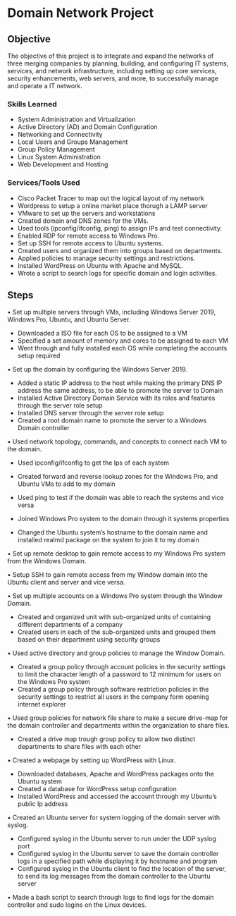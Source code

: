 # Domain Network Project

## Objective

The objective of this project is to integrate and expand the networks of three merging companies by planning, building, and configuring IT systems, services, and network infrastructure, including setting up core services, security enhancements, web servers, and more, to successfully manage and operate a IT network.

### Skills Learned

- System Administration and Virtualization       
- Active Directory (AD) and Domain Configuration 
- Networking and Connectivity                   
- Local Users and Groups Management             
- Group Policy Management                      
- Linux System Administration                  
- Web Development and Hosting                  

### Services/Tools Used
- Cisco Packet Tracer to map out the logical layout of my network
- Wordpress to setup a online market place thorugh a LAMP server
- VMware to set up the servers and workstations
- Created domain and DNS zones for the VMs.
- Used tools (ipconfig/ifconfig, ping) to assign IPs and test connectivity.
- Enabled RDP for remote access to Windows Pro.
- Set up SSH for remote access to Ubuntu systems.
- Created users and organized them into groups based on departments.
- Applied policies to manage security settings and restrictions.
- Installed WordPress on Ubuntu with Apache and MySQL.
- Wrote a script to search logs for specific domain and login activities.
  
## Steps

•	Set up multiple servers through VMs, including Windows Server 2019, Windows Pro, Ubuntu, and Ubuntu Server.
-	Downloaded a ISO file for each OS to be assigned to a VM
-	Specified a set amount of memory and cores to be assigned to each VM
-	Went through and fully installed each OS while completing the accounts setup required

•	Set up the domain by configuring the Windows Server 2019.
- Added a static IP address to the host while making the primary DNS IP address the same address, to be able to promote the server to Domain
-	Installed Active Directory Domain Service with its roles and features through the server role setup
-	Installed DNS server through the server role setup
-	Created a root domain name to promote the server to a Windows Domain controller

•	Used network topology, commands, and concepts to connect each VM to the domain.
-	Used ipconfig/ifconfig to get the Ips of each system
-	Created forward and reverse lookup zones for the Windows Pro, and Ubuntu VMs to add to my domain
-	Used ping to test if the domain was able to reach the systems and vice versa
-	Joined Windows Pro system to the domain through it systems properties
 
-	Changed the Ubuntu system’s hostname to the domain name and installed realmd package on the system to join it to my domain

•	Set up remote desktop to gain remote access to my Windows Pro system from the Windows Domain.

•	Setup SSH to gain remote access from my Window domain into the Ubuntu client and server and vice versa.

•	Set up multiple accounts on a Windows Pro system through the Window Domain.
-	Created and organized unit with sub-organized units of containing different departments of a company
-	Created users in each of the sub-organized units and grouped them based on their department using security groups

•	Used active directory and group policies to manage the Window Domain.
-	Created a group policy through account policies in the security settings to limit the character length of a password to 12 minimum for users on the Windows Pro system
-	Created a group policy through software restriction policies in the security settings to restrict all users in the company form opening internet explorer

•	Used group policies for network file share to make a secure drive-map for the domain controller and departments within the organization to share files.
-	Created a drive map trough group policy to allow two distinct departments to share files with each other

•	Created a webpage by setting up WordPress with Linux.
-	Downloaded databases, Apache and WordPress packages onto the Ubuntu system
-	Created a database for WordPress setup configuration
-	Installed WordPress and accessed the account through my Ubuntu’s public Ip address

•	Created an Ubuntu server for system logging of the domain server with syslog.
-	Configured syslog in the Ubuntu server to run under the UDP syslog port
-	Configured syslog in the Ubuntu server to save the domain controller logs in a specified path while displaying it by hostname and program
-	Configured syslog in the Ubuntu client to find the location of the server, to send its log messages from the domain controller to the Ubuntu server

•	Made a bash script to search through logs to find logs for the domain controller and sudo logins on the Linux devices.


